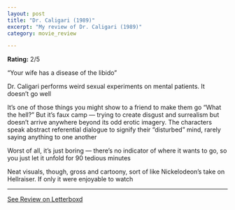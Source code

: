 ```yaml
---
layout: post
title: "Dr. Caligari (1989)"
excerpt: "My review of Dr. Caligari (1989)"
category: movie_review

---
```


**Rating:** 2/5

“Your wife has a disease of the libido”

Dr. Caligari performs weird sexual experiments on mental patients. It doesn’t go well

It’s one of those things you might show to a friend to make them go “What the hell?” But it’s faux camp — trying to create disgust and surrealism but doesn’t arrive anywhere beyond its odd erotic imagery. The characters speak abstract referential dialogue to signify their “disturbed” mind, rarely saying anything to one another

Worst of all, it’s just boring — there’s no indicator of where it wants to go, so you just let it unfold for 90 tedious minutes

Neat visuals, though, gross and cartoony, sort of like Nickelodeon’s take on Hellraiser. If only it were enjoyable to watch

<hr>

[See Review on Letterboxd](https://boxd.it/4k1U0F)
